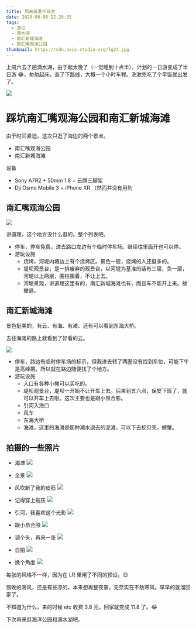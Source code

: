```yaml
---
title: 周末临港半日游
date: 2020-06-08 22:26:35
tags:
  - 游记
  - 滴水湖
  - 南汇新城海滩
  - 南汇嘴观海公园
thumbnail: https://cdn.axis-studio.org/lg24.jpg
---
```


上周六去了趟滴水湖，由于起太晚了（一觉睡到十点半），计划的一日游变成了半日游 😂，匆匆起床。查了下路线，大概一个小时车程。洗漱完吃了个早饭就出发了。

![](https://cdn.axis-studio.org/lg17.PNG)

# 踩坑南汇嘴观海公园和南汇新城海滩

由于时间紧迫，这次只逛了海边的两个景点。

- 南汇嘴观海公园
- 南汇新城海滩

设备

- Sony A7R2 + 50mm 1.8 + 云腾三脚架
- Dji Osmo Mobile 3 + iPhone XR （然而并没有用到

## 南汇嘴观海公园


![](https://cdn.axis-studio.org/lg18.PNG)

讲道理，这个地方没什么逛的。整个列表吧。

- 停车，停车免费，进去路口左边有个临时停车场。继续往里面开也可以停。
- 游玩设施
  - 烧烤，河堤内塘边上有个烧烤区。景色一般，烧烤的人还挺多的。
  - 堤坝观景台，是一排废弃的观景台，以河堤为基准的话有三层，负一层，河堤以上两层，围栏围着，不让上去。
  - 河堤景观，讲道理这里有的，南汇新城海滩也有，而且车不能开上来。故撤退。

## 南汇新城海滩

景色挺美的，有云、有海、有滩、还有可以看到东海大桥。

去往海滩的路上就看到了好看的云。

![](https://cdn.axis-studio.org/lg19.JPG)

- 停车，路边有临时停车场的标示，但我进去转了两圈没有找到车位，可能下午是高峰期。所以就在路边随便找了个地方。
- 游玩设施
  - 入口有各种小摊可以买吃的。
  - 堤坝观景台，堤坝一开始不让开车上去。后来到五六点，保安下班了，就可以开车上去啦。这次主要也是跟小昂合影。
  - 引河入海口
  - 风车
  - 东海大桥
  - 海滩，这里的海滩是那种潮水退去的泥滩，可以下去挖贝壳，螃蟹。


## 拍摄的一些照片

- 海滩
![](https://cdn.axis-studio.org/lg4.JPG)

- 全景
![](https://cdn.axis-studio.org/lg16.JPG)

- 风吹断了我的皮筋
![](https://cdn.axis-studio.org/lg21.JPG)

- 记得穿上拖孩
![](https://cdn.axis-studio.org/lg20.JPG)


- 引河，我喜欢这个光影
![](https://cdn.axis-studio.org/lg24.jpg)

- 跟小昂合照
![](https://cdn.axis-studio.org/lg28.jpg)

- 调个头，再来一张
![](https://cdn.axis-studio.org/lg29.jpg)

- 自拍
![](https://cdn.axis-studio.org/lg30.jpg)

- 换个角度
![](https://cdn.axis-studio.org/lg31.JPG)

每张的风格不一样，因为在 LR 里用了不同的预设。😊

傍晚的海风，还是有些凉的。本来想再整夜景，无奈实在不敌寒风。早早的就溜回家了。

不知道为什么，来的时候 etc 收费 3.8 元，回家就变成 11.8 了。😂

下次再来逛海洋公园和滴水湖吧。



